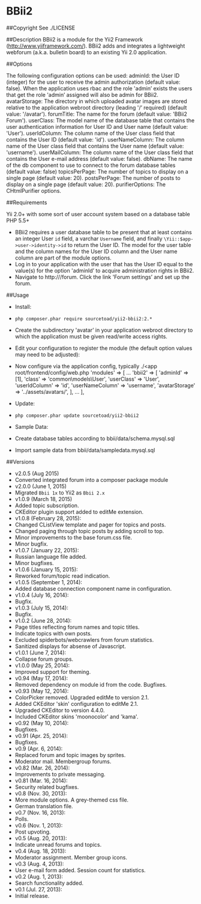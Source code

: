 ﻿BBii2
=====



##Copyright
See ./LICENSE



##Description
BBii2 is a module for the Yii2 Framework (http://www.yiiframework.com/).
BBii2 adds and integrates a lightweight webforum (a.k.a. bulletin board)
to an existing Yii 2.0 application.



##Options

The following configuration options can be used:
adminId:        	the User ID (integer) for the user to receive the admin 
					authorization (default value: false). When the application
					uses rbac and the role 'admin’ exists the users that get 
					the role 'admin’ assigned will also be admin for BBii2.
avatarStorage:  	The directory in which uploaded avatar images are stored 
					relative to the application webroot directory (leading '/’ 
					required) (default value: '/avatar').
forumTitle:     	The name for the forum (default value: 'BBii2 Forum').
userClass:      	The model name of the database table that contains the user 
					authentication information for User ID and User name 
					(default value: 'User').
userIdColumn:   	The column name of the User class field that contains the 
					User ID (default value: 'id').
userNameColumn: 	The column name of the User class field that contains the 
					User name (default value: 'username').
userMailColumn: 	The column name of the User class field that contains the 
					User e-mail address (default value: false).
dbName:				The name of the db component to use to connect to the forum 
					database tables (default value: false)
topicsPerPage:		The number of topics to display on a single page (default value: 20).
postsPerPage:		The number of posts to display on a single page (default value: 20).
purifierOptions:	The CHtmlPurifier options.



##Requirements

Yii 2.0+ with some sort of user account system based on a database table
PHP 5.5+

* BBii2 requires a user database table to be present that at least contains an 
  integer User `id` field, a varchar `Username` field, and finally
  `\Yii::$app->user->identity->id` to return the User ID. The model for 
  the user table and the column names for the User ID column and the User name 
  column are part of the module options.
* Log in to your application with the user that has the User ID equal to the 
  value(s) for the option 'adminId’ to acquire administration rights in BBii2.
* Navigate to http://<your base url>/forum. Click the link 'Forum settings’ and 
  set up the forum.


##Usage

* Install:
 * `php composer.phar require sourcetoad/yii2-bbii2:2.*`
 * Create the subdirectory 'avatar’ in your application webroot directory to which 
  the application must be given read/write access rights.
 * Edit your configuration to register the module (the default option values may 
  need to be adjusted):
 * Now configure via the application config, typically ./<app root/frontend/config/web.php
	'modules' => [
		...
		'bbii2' => [
			'adminId'        => [1],
			'class'          => 'common\models\User',
			'userClass'      => 'User',
			'userIdColumn'   => 'id',
			'userNameColumn' => 'username',
			'avatarStorage'  => '../assets/avatars/',
		],
		...
	],

* Update:
 * `php composer.phar update sourcetoad/yii2-bbii2`

* Sample Data:
 * Create database tables according to bbii/data/schema.mysql.sql
 * Import sample data from bbii/data/sampledata.mysql.sql



##Versions
* v2.0.5 (Aug 2015)
 * Converted integrated forum into a composer package module
* v2.0.0 (June 1, 2015)
 * Migrated `Bbii 1x` to Yii2 as `Bbii 2.x`
* v1.0.9 (March 18, 2015)
 * Added topic subscription.
 * CKEditor plugin support added to editMe extension.
* v1.0.8 (February 28, 2015):
 * Changed CListView template and pager for topics and posts.
 * Changed paging through topic posts by adding scroll to top.
 * Minor improvements to the base forum.css file.
 * Minor bugfix.
* v1.0.7 (January 22, 2015):
 * Russian language file added.
 * Minor bugfixes.
* v1.0.6 (January 15, 2015):
 * Reworked forum/topic read indication.
* v1.0.5 (September 1, 2014):
 * Added database connection component name in configuration.
* v1.0.4 (July 16, 2014):
 * Bugfix.
* v1.0.3 (July 15, 2014):
 * Bugfix.
* v1.0.2 (June 28, 2014):
 * Page titles reflecting forum names and topic titles. 
 * Indicate topics with own posts.
 * Excluded spiderbots/webcrawlers from forum statistics.
 * Sanitized displays for absense of Javascript.
* v1.0.1 (June  7, 2014): 
 * Collapse forum groups.
* v1.0.0 (May  25, 2014): 
 * Improved support for theming.
* v0.94  (May  17, 2014): 
 * Removed dependency on module id from the code. Bugfixes.
* v0.93  (May  12, 2014): 
 * ColorPicker removed. Upgraded editMe to version 2.1.
 * Added CKEditor 'skin' configuration to editMe 2.1. 
 * Upgraded CKEditor to version 4.4.0. 
 * Included CKEditor skins 'moonocolor' and 'kama'.
* v0.92 (May  10, 2014): 
 * Bugfixes.
* v0.91 (Apr. 25, 2014): 
 * Bugfixes.
* v0.9 (Apr.  6, 2014): 
 * Replaced forum and topic images by sprites.
 * Moderator mail. Membergroup forums.
* v0.82 (Mar. 26, 2014): 
 * Improvements to private messaging.
* v0.81 (Mar. 16, 2014): 
 * Security related bugfixes.
* v0.8 (Nov. 30, 2013): 
 * More module options. A grey-themed css file. 
 * German translation file.
* v0.7 (Nov. 16, 2013): 
 * Polls.
* v0.6 (Nov.  1, 2013): 
 * Post upvoting.
* v0.5  (Aug. 20, 2013): 
 * Indicate unread forums and topics.
* v0.4 (Aug. 18, 2013): 
 * Moderator assignment. Member group icons.
* v0.3 (Aug.  4, 2013): 
 * User e-mail form added. Session count for statistics.
* v0.2  (Aug.  1, 2013): 
 * Search functionality added.
* v0.1 (Jul. 27, 2013): 
 * Initial release.